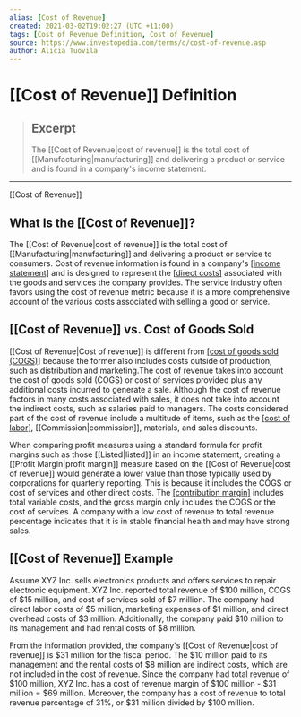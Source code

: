 ```yaml
---
alias: [Cost of Revenue]
created: 2021-03-02T19:02:27 (UTC +11:00)
tags: [Cost of Revenue Definition, Cost of Revenue]
source: https://www.investopedia.com/terms/c/cost-of-revenue.asp
author: Alicia Tuovila
---
```


# [[Cost of Revenue]] Definition

> ## Excerpt
> The [[Cost of Revenue|cost of revenue]] is the total cost of [[Manufacturing|manufacturing]] and delivering a product or service and is found in a company's income statement.

---

[[Cost of Revenue]]
## What Is the [[Cost of Revenue]]?

The [[Cost of Revenue|cost of revenue]] is the total cost of [[Manufacturing|manufacturing]] and delivering a product or service to consumers. Cost of revenue information is found in a company's [[income statement]](https://www.investopedia.com/terms/i/incomestatement.asp) and is designed to represent the [[direct costs]](https://www.investopedia.com/terms/d/directcost.asp) associated with the goods and services the company provides. The service industry often favors using the cost of revenue metric because it is a more comprehensive account of the various costs associated with selling a good or service.

## [[Cost of Revenue]] vs. Cost of Goods Sold

[[Cost of Revenue|Cost of revenue]] is different from [[cost of goods sold (COGS)]](https://www.investopedia.com/terms/c/cogs.asp) because the former also includes costs outside of production, such as distribution and marketing.The cost of revenue takes into account the cost of goods sold (COGS) or cost of services provided plus any additional costs incurred to generate a sale. Although the cost of revenue factors in many costs associated with sales, it does not take into account the indirect costs, such as salaries paid to managers. The costs considered part of the cost of revenue include a multitude of items, such as the [[cost of labor]](https://www.investopedia.com/terms/c/cost-of-labor.asp), [[Commission|commission]], materials, and sales discounts.

When comparing profit measures using a standard formula for profit margins such as those [[Listed|listed]] in an income statement, creating a [[Profit Margin|profit margin]] measure based on the [[Cost of Revenue|cost of revenue]] would generate a lower value than those typically used by corporations for quarterly reporting. This is because it includes the COGS or cost of services and other direct costs. The [[contribution margin]](https://www.investopedia.com/terms/c/contributionmargin.asp) includes total variable costs, and the gross margin only includes the COGS or the cost of services. A company with a low cost of revenue to total revenue percentage indicates that it is in stable financial health and may have strong sales.

## [[Cost of Revenue]] Example

Assume XYZ Inc. sells electronics products and offers services to repair electronic equipment. XYZ Inc. reported total revenue of $100 million, COGS of $15 million, and cost of services sold of $7 million. The company had direct labor costs of $5 million, marketing expenses of $1 million, and direct overhead costs of $3 million. Additionally, the company paid $10 million to its management and had rental costs of $8 million.

From the information provided, the company's [[Cost of Revenue|cost of revenue]] is $31 million for the fiscal period. The $10 million paid to its management and the rental costs of $8 million are indirect costs, which are not included in the cost of revenue. Since the company had total revenue of $100 million, XYZ Inc. has a cost of revenue margin of $100 million - $31 million = $69 million. Moreover, the company has a cost of revenue to total revenue percentage of 31%, or $31 million divided by $100 million.

